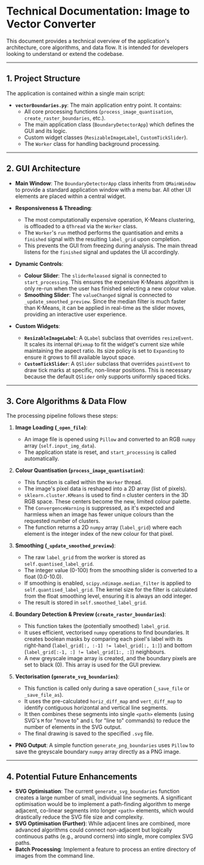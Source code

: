 # Technical Documentation: Image to Vector Converter

This document provides a technical overview of the application's architecture, core algorithms, and data flow. It is intended for developers looking to understand or extend the codebase.

---

## 1. Project Structure

The application is contained within a single main script:

- **`vectorBoundaries.py`**: The main application entry point. It contains:
  - All core processing functions (`process_image_quantisation`, `create_raster_boundaries`, etc.).
  - The main application class (`BoundaryDetectorApp`) which defines the GUI and its logic.
  - Custom widget classes (`ResizableImageLabel`, `CustomTickSlider`).
  - The `Worker` class for handling background processing.

---

## 2. GUI Architecture

- **Main Window**: The `BoundaryDetectorApp` class inherits from `QMainWindow` to provide a standard application window with a menu bar. All other UI elements are placed within a central widget.

- **Responsiveness & Threading**:
  - The most computationally expensive operation, K-Means clustering, is offloaded to a `QThread` via the `Worker` class.
  - The `Worker`'s `run` method performs the quantisation and emits a `finished` signal with the resulting `label_grid` upon completion.
  - This prevents the GUI from freezing during analysis. The main thread listens for the `finished` signal and updates the UI accordingly.

- **Dynamic Controls**:
  - **Colour Slider**: The `sliderReleased` signal is connected to `start_processing`. This ensures the expensive K-Means algorithm is only re-run when the user has finished selecting a new colour value.
  - **Smoothing Slider**: The `valueChanged` signal is connected to `_update_smoothed_preview`. Since the median filter is much faster than K-Means, it can be applied in real-time as the slider moves, providing an interactive user experience.

- **Custom Widgets**:
  - **`ResizableImageLabel`**: A `QLabel` subclass that overrides `resizeEvent`. It scales its internal `QPixmap` to fit the widget's current size while maintaining the aspect ratio. Its size policy is set to `Expanding` to ensure it grows to fill available layout space.
  - **`CustomTickSlider`**: A `QSlider` subclass that overrides `paintEvent` to draw tick marks at specific, non-linear positions. This is necessary because the default `QSlider` only supports uniformly spaced ticks.

---

## 3. Core Algorithms & Data Flow

The processing pipeline follows these steps:

1.  **Image Loading (`_open_file`)**:
    -   An image file is opened using `Pillow` and converted to an RGB `numpy` array (`self.input_img_data`).
    -   The application state is reset, and `start_processing` is called automatically.

2.  **Colour Quantisation (`process_image_quantisation`)**:
    -   This function is called within the `Worker` thread.
    -   The image's pixel data is reshaped into a 2D array (list of pixels).
    -   `sklearn.cluster.KMeans` is used to find `n` cluster centers in the 3D RGB space. These centers become the new, limited colour palette.
    -   The `ConvergenceWarning` is suppressed, as it's expected and harmless when an image has fewer unique colours than the requested number of clusters.
    -   The function returns a 2D `numpy` array (`label_grid`) where each element is the integer index of the new colour for that pixel.

3.  **Smoothing (`_update_smoothed_preview`)**:
    -   The raw `label_grid` from the worker is stored as `self.quantised_label_grid`.
    -   The integer value (0-100) from the smoothing slider is converted to a float (0.0-10.0).
    -   If smoothing is enabled, `scipy.ndimage.median_filter` is applied to `self.quantised_label_grid`. The kernel size for the filter is calculated from the float smoothing level, ensuring it is always an odd integer.
    -   The result is stored in `self.smoothed_label_grid`.

4.  **Boundary Detection & Preview (`create_raster_boundaries`)**:
    -   This function takes the (potentially smoothed) `label_grid`.
    -   It uses efficient, vectorised `numpy` operations to find boundaries. It creates boolean masks by comparing each pixel's label with its right-hand (`label_grid[:, :-1] != label_grid[:, 1:]`) and bottom (`label_grid[:-1, :] != label_grid[1:, :]`) neighbours.
    -   A new greyscale image array is created, and the boundary pixels are set to black (0). This array is used for the GUI preview.

5.  **Vectorisation (`generate_svg_boundaries`)**:
    -   This function is called only during a save operation (`_save_file` or `_save_file_as`).
    -   It uses the pre-calculated `horiz_diff_map` and `vert_diff_map` to identify contiguous horizontal and vertical line segments.
    -   It then combines these segments into single `<path>` elements (using SVG's `M` for "move to" and `L` for "line to" commands) to reduce the number of elements in the SVG output.
    -   The final drawing is saved to the specified `.svg` file.

- **PNG Output**: A simple function `generate_png_boundaries` uses `Pillow` to save the greyscale boundary `numpy` array directly as a PNG image.
---

## 4. Potential Future Enhancements

- **SVG Optimisation**: The current `generate_svg_boundaries` function creates a large number of small, individual line segments. A significant optimisation would be to implement a path-finding algorithm to merge adjacent, co-linear segments into longer `<path>` elements, which would drastically reduce the SVG file size and complexity.
- **SVG Optimisation (Further)**: While adjacent lines are combined, more advanced algorithms could connect non-adjacent but logically continuous paths (e.g., around corners) into single, more complex SVG paths.
- **Batch Processing**: Implement a feature to process an entire directory of images from the command line.